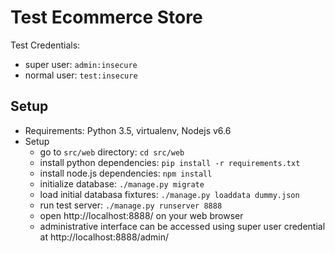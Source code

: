 
Test Ecommerce Store
====================

Test Credentials:
- super user: `admin:insecure`
- normal user: `test:insecure`


Setup
-----

- Requirements: Python 3.5, virtualenv, Nodejs v6.6
- Setup
    - go to `src/web` directory: `cd src/web`
    - install python dependencies: `pip install -r requirements.txt`
    - install node.js dependencies: `npm install`
    - initialize database: `./manage.py migrate`
    - load initial databasa fixtures: `./manage.py loaddata dummy.json`
    - run test server: `./manage.py runserver 8888`
    - open http://localhost:8888/ on your web browser
    - administrative interface can be accessed using super user credential at http://localhost:8888/admin/
